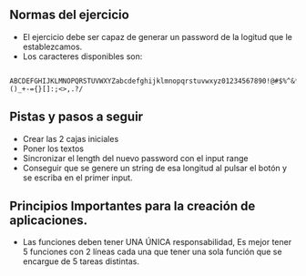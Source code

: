 ## Normas del ejercicio

- El ejercicio debe ser capaz de generar un password de la logitud que le establezcamos.
- Los caracteres disponibles son:

```
  ABCDEFGHIJKLMNOPQRSTUVWXYZabcdefghijklmnopqrstuvwxyz01234567890!@#$%^&*()_+-={}[]:;<>,.?/
```

## Pistas y pasos a seguir

- Crear las 2 cajas iniciales
- Poner los textos
- Sincronizar el length del nuevo password con el input range
- Conseguir que se genere un string de esa longitud al pulsar el botón y se escriba en el primer input.

## Principios Importantes para la creación de aplicaciones.

- Las funciones deben tener UNA ÚNICA responsabilidad, Es mejor tener 5 funciones con 2 líneas cada una que tener una sola función que se encargue de 5 tareas distintas.
